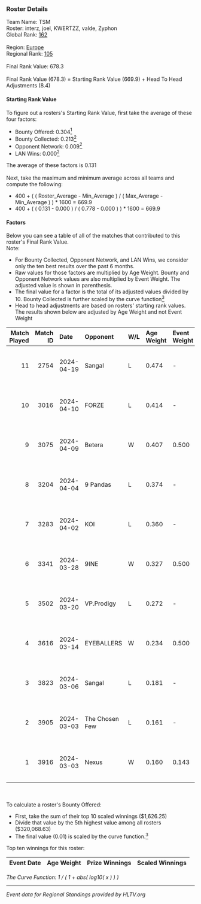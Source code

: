 ### Roster Details<br />
Team Name: TSM<br />
Roster: interz, joel, KWERTZZ, valde, Zyphon<br />
Global Rank: [162](../../standings_global_2024_08_06.md)<br />
<br />
Region: [Europe]( ../../standings_europe_2024_08_06.md)<br />
Regional Rank: [105]( ../../standings_europe_2024_08_06.md)<br />
<br />
Final Rank Value:  678.3<br />
<br />
Final Rank Value (678.3) = Starting Rank Value (669.9) + Head To Head Adjustments (8.4)<br />

#### Starting Rank Value<br />
To figure out a rosters's Starting Rank Value, first take the average of these four factors:<br />
- Bounty Offered: 0.304[<sup>1</sup>](#table2)
- Bounty Collected: 0.213[<sup>2</sup>](#table1)
- Opponent Network: 0.009[<sup>2</sup>](#table1)
- LAN Wins: 0.000[<sup>2</sup>](#table1)

The average of these factors is 0.131<br />
<br />
Next, take the maximum and minimum average across all teams and compute the following:<br />
- 400 + ( ( Roster_Average - Min_Average ) / ( Max_Average - Min_Average ) ) * 1600 = 669.9
- 400 + ( ( 0.131 - 0.000 ) / ( 0.778 - 0.000 ) ) * 1600 = 669.9


#### Factors<br />
Below you can see a table of all of the matches that contributed to this roster's Final Rank Value.<br />
Note:<br />

- For Bounty Collected, Opponent Network, and LAN Wins, we consider only the ten best results over the past 6 months.
- Raw values for those factors are multiplied by Age Weight. Bounty and Opponent Network values are also multiplied by Event Weight. The adjusted value is shown in parenthesis.
- The final value for a factor is the total of its adjusted values divided by 10. Bounty Collected is further scaled by the curve function[<sup>3</sup>](#curveFunction)
- Head to head adjustments are based on rosters' starting rank values. The results shown below are adjusted by Age Weight and not Event Weight
<span id="table1"></span><br />


| Match Played | Match ID | Date       | Opponent       | W/L | Age Weight | Event Weight | Bounty Collected | Opponent Network | LAN Wins  | H2H Adj. | Roster                               |
| -: | -: | :- | :- | :- | :- | :- | :- | :- | :- | -: | :- |
|           11 |     2754 | 2024-04-19 | Sangal         | L   | 0.474      | -            | -                | -                | -         |    -0.93 | interz, joel, KWERTZZ, valde, Zyphon |
|           10 |     3016 | 2024-04-10 | FORZE          | L   | 0.414      | -            | -                | -                | -         |    -2.56 | joel, KWERTZZ, MoDo, valde, Zyphon   |
|            9 |     3075 | 2024-04-09 | Betera         | W   | 0.407      | 0.500        | 0.005 (0.001)    | 0.036 (0.007)    | 0 (0.000) |     7.01 | joel, KWERTZZ, MoDo, valde, Zyphon   |
|            8 |     3204 | 2024-04-04 | 9 Pandas       | L   | 0.374      | -            | -                | -                | -         |    -1.51 | joel, KWERTZZ, poizon, valde, Zyphon |
|            7 |     3283 | 2024-04-02 | KOI            | L   | 0.360      | -            | -                | -                | -         |    -1.13 | joel, KWERTZZ, poizon, valde, Zyphon |
|            6 |     3341 | 2024-03-28 | 9INE           | W   | 0.327      | 0.500        | 0.000 (0.000)    | 0.064 (0.010)    | 0 (0.000) |     3.16 | joel, KWERTZZ, poizon, valde, Zyphon |
|            5 |     3502 | 2024-03-20 | VP.Prodigy     | L   | 0.272      | -            | -                | -                | -         |    -2.18 | joel, KWERTZZ, poizon, valde, Zyphon |
|            4 |     3616 | 2024-03-14 | EYEBALLERS     | W   | 0.234      | 0.500        | 0.005 (0.001)    | 0.488 (0.057)    | 0 (0.000) |     5.79 | interz, joel, MoDo, valde, Zyphon    |
|            3 |     3823 | 2024-03-06 | Sangal         | L   | 0.181      | -            | -                | -                | -         |    -0.31 | interz, JACKZ, joel, poizon, valde   |
|            2 |     3905 | 2024-03-03 | The Chosen Few | L   | 0.161      | -            | -                | -                | -         |    -2.54 | joel, KWERTZZ, poizon, valde, Zyphon |
|            1 |     3916 | 2024-03-03 | Nexus          | W   | 0.160      | 0.143        | 0.014 (0.000)    | 0.447 (0.010)    | 0 (0.000) |     3.63 | joel, KWERTZZ, poizon, valde, Zyphon |

<br />
<span id="table2"></span><br />
To calculate a roster's Bounty Offered:<br />

- First, take the sum of their top 10 scaled winnings ($1,626.25)
- Divide that value by the 5th highest value among all rosters ($320,068.63)
- The final value (0.01) is scaled by the curve function.[<sup>3</sup>](#curveFunction)

Top ten winnings for this roster:<br />

| Event Date | Age Weight | Prize Winnings | Scaled Winnings |
| :- | -: | :- | :- |


<span id="curveFunction"></span>_The Curve Function: 1 / ( 1 + abs( log10( x ) ) )_<br />

---
_Event data for Regional Standings provided by HLTV.org_<br />
